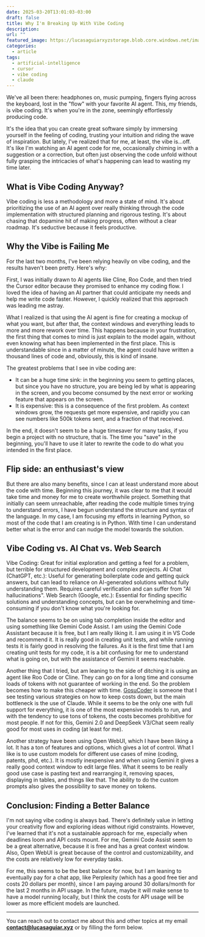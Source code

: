 ```yaml
---
date: 2025-03-20T13:01:03-03:00
draft: false
title: Why I'm Breaking Up With Vibe Coding
description:
url: ""
featured_image: https://lucasaguiarxyzstorage.blob.core.windows.net/images/thumb-vibe-coding-v2.png
categories:
  - article
tags:
  - artificial-intelligence
  - cursor
  - vibe coding
  - claude
---
```


We've all been there: headphones on, music pumping, fingers flying across the keyboard, lost in the "flow" with your favorite AI agent. This, my friends, is vibe coding. It's when you're in the zone, seemingly effortlessly producing code.

It's the idea that you can create great software simply by immersing yourself in the feeling of coding, trusting your intuition and riding the wave of inspiration. But lately, I've realized that for me, at least, the vibe is…off.  It's like I'm watching an AI agent code for me, occasionally chiming in with a suggestion or a correction, but often just observing the code unfold without fully grasping the intricacies of what's happening can lead to wasting my time later.

## What is Vibe Coding Anyway?

Vibe coding is less a methodology and more a state of mind. It's about prioritizing the use of an AI agent over really thinking through the code implementation with structured planning and rigorous testing. It's about chasing that dopamine hit of making progress, often without a clear roadmap. It's seductive because it feels productive.

## Why the Vibe is Failing Me

For the last two months, I've been relying heavily on vibe coding, and the results haven't been pretty. Here's why:

First, I was initially drawn to AI agents like Cline, Roo Code, and then tried the Cursor editor because they promised to enhance my coding flow. I loved the idea of having an AI partner that could anticipate my needs and help me write code faster. However, I quickly realized that this approach was leading me astray.

What I realized is that using the AI agent is fine for creating a mockup of what you want, but after that, the context windows and everything leads to more and more rework over time. This happens because in your frustration, the first thing that comes to mind is just explain to the model again, without even knowing what has been implemented in the first place. This is understandable since in a matter of minute, the agent could have written a thousand lines of code and, obviously, this is kind of insane.

The greatest problems that I see in vibe coding are:

- It can be a huge time sink: in the beginning you seem to getting places, but since you have no structure, you are being led by what is appearing in the screen, and you become consumed by the next error or working feature that appears on the screen.
- It is expensive: this is a consequence of the first problem. As context windows grow, the requests get more expensive, and rapidly you can see numbers like 500k tokens sent, and a fraction of that received.

In the end, it doesn't seem to be a huge timesaver for many tasks, if you begin a project with no structure, that is. The time you "save" in the beginning, you'll have to use it later to rewrite the code to do what you intended in the first place.

## Flip side: an enthusiast's view

But there are also many benefits, since I can at least understand more about the code with time. Beginning this journey, it was clear to me that it would take time and money for me to create worthwhile project. Something that initially can seem unreachable, after reading the code multiple times trying to understand errors, I have begun understand the structure and syntax of the language. In my case, I am focusing my efforts in learning Python, so most of the code that I am creating is in Python. With time I can understand better what is the error and can nudge the model towards the solution.

## Vibe Coding vs. AI Chat vs. Web Search

Vibe Coding: Great for initial exploration and getting a feel for a problem, but terrible for structured development and complex projects.
AI Chat (ChatGPT, etc.): Useful for generating boilerplate code and getting quick answers, but can lead to reliance on AI-generated solutions without fully understanding them. Requires careful verification and can suffer from "AI hallucinations".
Web Search (Google, etc.): Essential for finding specific solutions and understanding concepts, but can be overwhelming and time-consuming if you don't know what you're looking for.

The balance seems to be on using tab completion inside the editor and using something like Gemini Code Assist. I am using the Gemini Code Assistant because it is free, but I am really liking it. I am using it in VS Code and recommend it. It is really good in creating unit tests, and while running tests it is fairly good in resolving the failures. As it is the first time that I am creating unit tests for my code, it is a bit confusing for me to understand what is going on, but with the assistance of Gemini it seems reachable.

Another thing that I tried, but am leaning to the side of ditching it is using an agent like Roo Code or Cline. They can go on for a long time and consume loads of tokens with not guarantee of working in the end. So the problem becomes how to make this cheaper with time. [GosuCoder](https://www.youtube.com/@GosuCoder) is someone that I see testing various strategies on how to keep costs down, but the main bottleneck is the use of Claude. While it seems to be the only one with full support for everything, it is one of the most expensive models to run, and with the tendency to use tons of tokens, the costs becomes prohibitive for most people. If not for this, Gemini 2.0 and DeepSeek V3/Chat seem really good for most uses in coding (at least for me).

Another strategy have been using Open WebUI, which I have been liking a lot. It has a ton of features and options, which gives a lot of control. What I like is to use custom models for different use cases of mine (coding, patents, phd, etc.). It is mostly inexpensive and when using Gemini it gives a really good context window to edit large files. What it seems to be really good use case is pasting text and rearranging it, removing spaces, displaying in tables, and things like that. The ability to do the custom prompts also gives the possibility to save money on tokens.

## Conclusion: Finding a Better Balance

I'm not saying vibe coding is always bad. There's definitely value in letting your creativity flow and exploring ideas without rigid constraints. However, I've learned that it's not a sustainable approach for me, especially when deadlines loom and API costs mount. For me, Gemini Code Assist seem to be a great alternative, because it is free and has a great context window. Also, Open WebUI is great because of the control and customizability, and the costs are relatively low for everyday tasks.

For me, this seems to be the best balance for now, but I am leaning to eventually pay for a chat app, like Perplexity (which has a good free tier and costs 20 dollars per month), since I am paying around 30 dollars/month for the last 2 months in API usage. In the future, maybe it will make sense to have a model running locally, but I think the costs for API usage will be lower as more efficient models are launched.

---
You can reach out to contact me about this and other topics at my email **<contact@lucasaguiar.xyz>** or by filling the form below.
